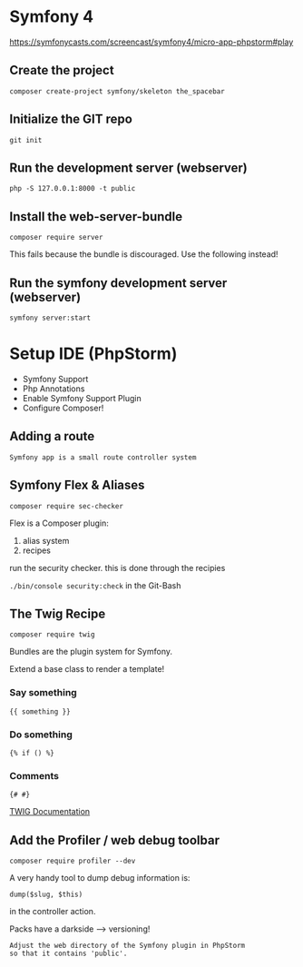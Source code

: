 # Symfony 4

https://symfonycasts.com/screencast/symfony4/micro-app-phpstorm#play

## Create the project

`composer create-project symfony/skeleton the_spacebar`

## Initialize the GIT repo

`git init`

## Run the development server (webserver)

`php -S 127.0.0.1:8000 -t public`

## Install the web-server-bundle

`composer require server`

This fails because the bundle is discouraged. Use the following instead!

## Run the symfony development server (webserver) 

`symfony server:start`

# Setup IDE (PhpStorm)

- Symfony Support
- Php Annotations
- Enable Symfony Support Plugin
- Configure Composer!

## Adding a route

```
Symfony app is a small route controller system
```

## Symfony Flex & Aliases

`composer require sec-checker`

Flex is a Composer plugin:
1) alias system 
2) recipes

run the security checker. this is done through the recipies

`./bin/console security:check` in the Git-Bash

## The Twig Recipe

`composer require twig`

Bundles are the plugin system for Symfony.

Extend a base class to render a template!

### Say something

```
{{ something }}
```

### Do something

```
{% if () %}
```

### Comments
```
{# #}
```

[TWIG Documentation](https://twig.symfony.com/doc/2.x/)

## Add the Profiler / web debug toolbar

`composer require profiler --dev`

A very handy tool to dump debug information is:

```
dump($slug, $this)
```

in the controller action.

Packs have a darkside --> versioning!

```
Adjust the web directory of the Symfony plugin in PhpStorm
so that it contains 'public'.
```